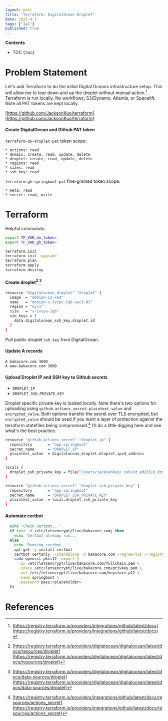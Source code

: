 ```yaml
---
layout: post
title: "Terraform: DigitalOcean Droplet"
date: 2025-4-3
tags: ["IaC"]
published: true
---
```


**Contents**
* TOC
{:toc}

# Problem Statement
Let's add Terraform to do the initial Digital Oceans infrastructure setup. This will allow me to tear down and up the droplet without manual action.[^1] Terraform is run locally. No workflows, S3/Dynamo, Atlantis, or Spacelift. Note all PAT tokens are kept locally. 

[https://github.com/JacksonKuo/terraform](https://github.com/JacksonKuo/terraform)

#### Create DigitalOcean and Github PAT token 
`terraform-do-droplet-pat` token scope:
```
* actions: read
* domain: create, read, update, delete
* droplet: create, read, update, delete
* regions: read
* sizes: read
* ssh_key: read
```

`terraform-gh-springboot-pat` fine-grained token scope:
```
* meta: read
* secret: read, write
```

# Terraform
Helpful commands:
```bash
export TF_VAR_do_token=
export TF_VAR_gh_token=

terraform init
terraform init -upgrade
terraform plan
terraform apply
terraform destroy
```

#### Create droplet[^2] [^3]
```bash
resource "digitalocean_droplet" "droplet" {
  image  = "debian-12-x64"
  name   = "debian-s-1vcpu-1gb-nyc1-01"
  region = "nyc1"
  size   = "s-1vcpu-1gb"
  ssh_keys = [
    data.digitalocean_ssh_key.droplet.id
  ]
}
```
Pull public droplet `ssh_key` from DigitalOcean.

#### Update A records
```
A bakacore.com 3600
A www.bakacore.com 3600
```

#### Upload Droplet IP and SSH key to Github secrets
* `DROPLET_IP`
* `DROPLET_SSH_PRIVATE_KEY`

Droplet specific private key is loaded locally. Note there's two options for uploading using `github_actions_secret`: `plaintext_value` and `encrypted_value`. Both options transfer the secret over TLS encrypted, but `encrypted_value` should be used if you want a  layer of protection against the terraform statefiles being compromised.[^4] I'll do a little digging here and see what's the best practice.
```bash
resource "github_actions_secret" "droplet_ip" {
  repository       = "app-springboot"
  secret_name      = "DROPLET_IP"
  plaintext_value  = digitalocean_droplet.droplet.ipv4_address
}

locals {
  droplet_ssh_private_key = file("/Users/jacksonkuo/.ssh/id_ed25519_droplet")
}

resource "github_actions_secret" "droplet_ssh_private_key" {
  repository       = "app-springboot"
  secret_name      = "DROPLET_SSH_PRIVATE_KEY"
  plaintext_value  = local.droplet_ssh_private_key
}
```

#### Automate certbot

```bash
  echo 'Check certbot...'
  if test -d /etc/letsencrypt/live/bakacore.com; then
    echo 'Certbot already run...'
  else
    echo 'Running certbot...'
    apt-get -y install certbot
    certbot certonly --standalone -d bakacore.com --agree-tos --register-unsafely-without-email
    sudo openssl pkcs12 -export \
      -in /etc/letsencrypt/live/bakacore.com/fullchain.pem \
      -inkey /etc/letsencrypt/live/bakacore.com/privkey.pem \
      -out /etc/letsencrypt/live/bakacore.com/keystore.p12 \
      -name springboot \
      -password pass:<placeholder>
  fi
```

# References
[^1]: [https://registry.terraform.io/providers/integrations/github/latest/docs](https://registry.terraform.io/providers/integrations/github/latest/docs)

[^2]: [https://registry.terraform.io/providers/digitalocean/digitalocean/latest/docs/resources/droplet](https://registry.terraform.io/providers/digitalocean/digitalocean/latest/docs/resources/droplet)

[^3]: [https://registry.terraform.io/providers/digitalocean/digitalocean/latest/docs/data-sources/droplet](https://registry.terraform.io/providers/digitalocean/digitalocean/latest/docs/data-sources/droplet)

[^4]: [https://registry.terraform.io/providers/integrations/github/latest/docs/resources/actions_secret](https://registry.terraform.io/providers/integrations/github/latest/docs/resources/actions_secret)


